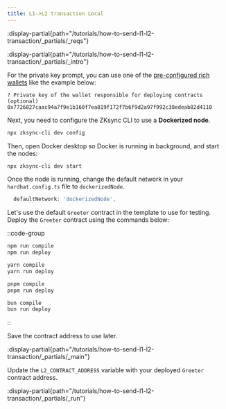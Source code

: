 ```yaml
---
title: L1->L2 transaction Local
---
```


:display-partial{path="/tutorials/how-to-send-l1-l2-transaction/_partials/_reqs"}

:display-partial{path="/tutorials/how-to-send-l1-l2-transaction/_partials/_intro"}

For the private key prompt, you can use one of the
[pre-configured rich wallets](https://docs.zksync.io/zksync-era/tooling/local-setup/dockerized-l1-l2-nodes#pre-configured-rich-wallets)
like the example below:

```shell
? Private key of the wallet responsible for deploying contracts (optional)
0x7726827caac94a7f9e1b160f7ea819f172f7b6f9d2a97f992c38edeab82d4110
```

Next, you need to configure the ZKsync CLI to use a **Dockerized node**.

```bash
npx zksync-cli dev config
```

Then, open Docker desktop so Docker is running in background,
and start the nodes:

```bash
npx zksync-cli dev start
```

Once the node is running, change the default network in your `hardhat.config.ts` file to `dockerizedNode`.

```ts [hardhat.config.ts]
  defaultNetwork: 'dockerizedNode',
```

Let's use the default `Greeter` contract in the template to use for testing.
Deploy the `Greeter` contract using the commands below:

::code-group

```bash [npm]
npm run compile
npm run deploy
```

```bash [yarn]
yarn compile
yarn run deploy
```

```bash [pnpm]
pnpm compile
pnpm run deploy
```

```bash [bun]
bun compile
bun run deploy
```

::

Save the contract address to use later.

:display-partial{path="/tutorials/how-to-send-l1-l2-transaction/_partials/_main"}

Update the `L2_CONTRACT_ADDRESS` variable with your deployed `Greeter` contract address.

:display-partial{path="/tutorials/how-to-send-l1-l2-transaction/_partials/_run"}
